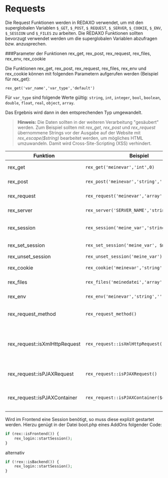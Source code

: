 # Requests

Die Request Funktionen werden in REDAXO verwendet, um mit den superglobalen Variablen `$_GET`, `$_POST`, `$_REQUEST`, `$_SERVER`, `$_COOKIE`, `$_ENV`, `$_SESSION` und `$_FILES` zu arbeiten. Die REDAXO Funktionen sollten bevorzugt verwendet werden um die superglobalen Variablen abzufragen bzw. anzusprechen.

###Parameter der Funktionen rex_get, rex_post, rex_request, rex_files, rex_env, rex_cookie

Die Funktionen rex_get, rex_post, rex_request, rex_files, rex_env und rex_cookie können mit folgenden Parametern aufgerufen werden (Beispiel für rex_get):

`rex_get('var_name','var_type','default')`

Für `var_type` sind folgende Werte gültig:
`string`, `int`, `integer`, `bool`, `boolean`, `double`, `float`, `real`, `object`, `array`.

Das Ergebnis wird dann in den entsprechenden Typ umgewandelt.

> **Hinweis:** Die Daten sollten in der weiteren Verarbeitung "gesäubert" werden. Zum Beispiel sollten mit *rex_get*, *rex_post* und *rex_request* übernommene Strings vor der Ausgabe auf der Website mit *rex_escape($string)* bearbeitet werden, um mögliches HTML umzuwandeln. Damit wird Cross-Site-Scripting (XSS) verhindert.



Funktion | Beispiel | Erklärung
------------- | ------------- | ------------- 
rex_get  | `rex_get('meinevar','int',0)` | http://example.com/meineseite?meinevar=456 => 456
rex_post  | `rex_post('meinevar','string','')` | liest aus $_POST['meinevar'] und gibt das Ergebnis als String zurück
rex_request  | `rex_request('meinevar','array',[])` | liest aus $_REQUEST['meinevar'][] und gibt das Ergebnis als Array zurück
rex_server | `rex_server('SERVER_NAME','string','')` | http://example.com/meineseite => example.com
rex_session | `rex_session('meine_var','string','')` | Liefert den zuvor mit rex_set_session in der Variablen meine_var gespeicherten Wert
rex_set_session | `rex_set_session('meine_var', $meine_var)` | Sichert den Inhalt von $meine_var als meine_var in der Session
rex_unset_session | `rex_unset_session('meine_var')` | Löscht meine_var aus der Session
rex_cookie  | `rex_cookie('meinevar','string','')` | liest aus $_COOKIE['meinevar'] und gibt das Ergebnis als String zurück
rex_files  | `rex_files('meinedatei','array',[])` | liest aus $_FILES['meinedatei'] und gibt das Ergebnis als Array zurück
rex_env  | `rex_env('meinevar','string','')` | liest aus $_ENV['meinevar'] und gibt das Ergebnis als String zurück
rex_request_method | `rex_request_method()` | liefert den Wert aus $_SERVER['REQUEST_METHOD'] falls gesetzt, Standard ist get
rex_request::isXmlHttpRequest | `rex_request::isXmlHttpRequest()` | Liefert true, wenn es sich um einen XMLHttpRequest handelt, andernfalls false. Der Wert wird bei Ajax Aufrufen aus den Frameworks Prototype, Mootools, jQuery (evtl. auch weitere) korrekt gesetzt.
rex_request::isPJAXRequest | `rex_request::isPJAXRequest()` | Liefert true, wenn $_SERVER['HTTP_X_PJAX'] true ist, ansonsten false
rex_request::isPJAXContainer | `rex_request::isPJAXContainer($containerId)` | Liefert true, wenn $_SERVER['HTTP_X_PJAX_CONTAINER'] gleich wie $containerId ist, ansonsten false. 


Wird im Frontend eine Session benötigt, so muss diese explizit gestartet werden. Hierzu genügt in der Datei boot.php eines AddOns folgender Code:

```php
if (rex::isFrontend()) {
    rex_login::startSession();
}
```

alternativ

```php
if (!rex::isBackend()) {
    rex_login::startSession();
}
```

